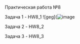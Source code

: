 Практическая работа №8

Задача 1 - HW8_1
![geg](![image](https://github.com/user-attachments/assets/a83553ba-a61c-464a-a327-0e240f52a3f8)

Задача 2 - HW8_2

Задача 3 - HW8_3

